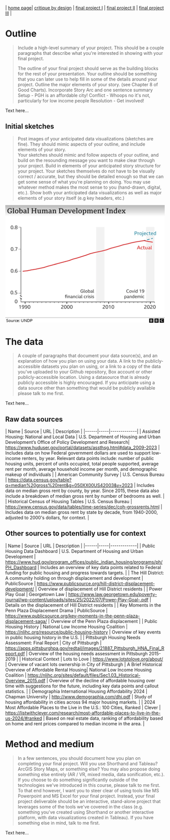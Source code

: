 | [home page](https://sarah1giordano.github.io/Giordano-Data-Viz/)| [critique by design](critique-by-design) | [final project I](final-project-part-one) | [final project II](final-project-part-two) | [final project III](final-project-part-three) |  



# Outline

> Include a high-level summary of your project.  This should be a couple paragraphs that describe what you're interested in showing with your final project.
>
> The outline of your final project should serve as the building blocks for the rest of your presentation.  Your outline should be something that you can later use to help fill in some of the details around your project.  Outline the major elements of your story. (see Chapter 8 of Good Charts). Incorporate Story Arc and one sentence summary
> Setup - PGH is an affordable city!
> Conflict - Whoops no it's not, particularly for low income people
> Resolution - Get involved! 


Text here...

## Initial sketches
> Post images of your anticipated data visualizations (sketches are fine). They should mimic aspects of your outline, and include elements of your story.  
Your sketches should mimic and follow aspects of your outline, and build on the resounding message you want to make clear through your project.  Build in elements of your anticipated story structure for your project.  Your sketches themselves do not have to be visually correct / accurate, but they should be detailed enough so that we can get some sense of what you're planning on doing. You may use whatever method makes the most sense to you (hand-drawn, digital, etc.).   Show both your anticipated data visualizations as well as major elements of your story itself (e.g key headers, etc.)

<img src="HDI Original.png" width="600"/>

# The data
> A couple of paragraphs that document your data source(s), and an explanation of how you plan on using your data.
> A link to the publicly-accessible datasets you plan on using, or a link to a copy of the data you've uploaded to your Github repository, Box account or other publicly-accessible location. Using a datasource that is already publicly accessible is highly encouraged.  If you anticipate using a data source other than something that would be publicly available please talk to me first. 

Text here...

## Raw data sources 


| Name | Source | URL | Description |
|------|-----|-------------|
| Assisted Housing: National and Local Data | U.S. Department of Housing and Urban Development’s Office of Policy Development and Research| https://www.huduser.gov/portal/datasets/assthsg.html#data_2009-2023 | Includes data on how Federal government dollars are used to support low-income renters, by year. Relevant data points include: number of public housing units, percent of units occupied, total people supported, average rent per month, average household income per month, and demographic makeup of individuals |
| American Community Survey | U.S. Census Bureau | https://data.census.gov/table?q=median%20gross%20rent&g=050XX00US42003&y=2023 | Includes data on median gross rent by county, by year. Since 2015, these data also include a breakdown of median gross rent by number of bedrooms as well. |
| Historical Census of Housing Tables | U.S. Census Bureau | https://www.census.gov/data/tables/time-series/dec/coh-grossrents.html | Includes data on median gross rent by state by decade, from 1940-2000, adjusted to 2000's dollars, for context. |

## Other sources to potentially use for context


| Name | Source | URL | Description |
|------|-----|-------------|
| Public Housing Data Dashboard | U.S. Department of Housing and Urban Development | https://www.hud.gov/program_offices/public_indian_housing/programs/ph/PH_Dashboard | Includes an overview of key data points related to Federal funding for public housing and progress towards targets. |
| The Hill District: A community holding on through displacement and development | PublicSource | https://www.publicsource.org/hill-district-displacement-development/ | Overview of displacement of Hill District residents |
| Power Play Goal | Georgetown Law | https://www.law.georgetown.edu/poverty-journal/wp-content/uploads/sites/25/2022/07/Power-Play-Goal-.pdf | Details on the displacement of Hill District residents |
| Key Moments in the Penn Plaza Displacement Drama | PublicSource | https://www.publicsource.org/key-moments-in-the-penn-plaza-displacement-saga/ | Overview of the Penn Plaza displacement |
| Public Housing History | National Low Income Housing Coalition | https://nlihc.org/resource/public-housing-history | Overview of key events in public housing history in the U.S. |
| Pittsburgh Housing Needs Assessment: Final Report | City of Pittsburgh | https://apps.pittsburghpa.gov/redtail/images/21887_Pittsburgh_HNA_Final_Report.pdf | Overview of the housing needs assessment in Pittsburgh 2015-2019 |
| Historical Context | Lots to Love | https://www.lotstolove.org/about/ | Overview of vacant lots ownership in City of Pittsburgh
| A Brief Historical Overview of Affordable Rental Housing| National Low Income Housing Coalition | https://nlihc.org/sites/default/files/Sec1.03_Historical-Overview_2015.pdf | Overview of the decline of affordable housing over time with suggestions for the future, including key data points and callout statistics. |
| Demographia International Housing Affordability 2024 | Chapman University | http://www.demographia.com/dhi.pdf | Study of housing affordability in cities across 94 major housing markets. |
| 2024 Most Affordable Places to the Live in the U.S.: 100 Cities, Ranked | Clever | https://listwithclever.com/research/most-affordable-places-to-live-in-the-us-2024/#ranked | Based on real estate data, ranking of affordability based on home and rent prices compared to median income in the area. |


# Method and medium
> In a few sentences, you should document how you plan on completing your final project. 
 Will you use Shorthand and Tableau?  ArcGIS Story Maps, or something else?  You may also propose doing something else entirely (AR / VR, mixed media, data sonification, etc.).  If you choose to do something significantly outside of the technologies we've introduced in this course, please talk to me first.  To that end however, I want you to steer clear of using tools like MS Powerpoint and MS Excel for your final project.  Instead, your final project deliverable should be an interactive, stand-alone project that leverages some of the tools we've covered in the class (e.g. something you've created using Shorthand or another interactive platform, with data visualizations created in Tableau).  If you have something else in mind, talk to me first.
> 
Text here...
